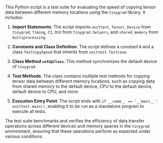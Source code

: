 This Python script is a test suite for evaluating the speed of copying tensor data between different memory locations using the `tinygrad` library. It includes:

1. **Import Statements**: The script imports `unittest`, `Tensor`, `Device` from `tinygrad`, `Timing`, `CI`, `OSX` from `tinygrad.helpers`, and `shared_memory` from `multiprocessing`.

2. **Constants and Class Definition**: The script defines a constant `N` and a class `TestCopySpeed` that inherits from `unittest.TestCase`.

3. **Class Method `setUpClass`**: This method synchronizes the default device of `tinygrad`.

4. **Test Methods**: The class contains multiple test methods for copying tensor data between different memory locations, such as copying data from shared memory to the default device, CPU to the default device, default device to CPU, and more.

5. **Execution Entry Point**: The script ends with `if __name__ == '__main__': unittest.main()`, enabling it to be run as a standalone program to execute all tests.

The test suite benchmarks and verifies the efficiency of data transfer operations across different devices and memory spaces in the `tinygrad` environment, ensuring that these operations perform as expected under various conditions.